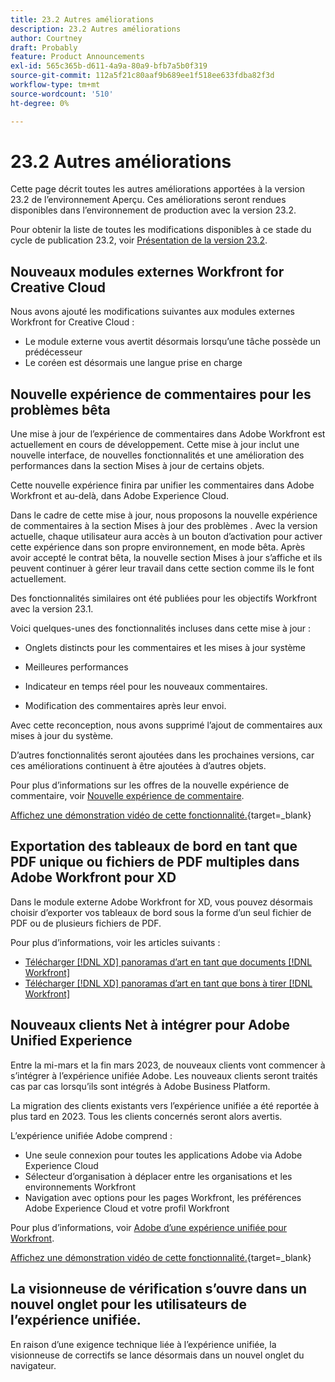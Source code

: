 ```yaml
---
title: 23.2 Autres améliorations
description: 23.2 Autres améliorations
author: Courtney
draft: Probably
feature: Product Announcements
exl-id: 565c365b-d611-4a9a-80a9-bfb7a5b0f319
source-git-commit: 112a5f21c80aaf9b689ee1f518ee633fdba82f3d
workflow-type: tm+mt
source-wordcount: '510'
ht-degree: 0%

---
```


# 23.2 Autres améliorations

Cette page décrit toutes les autres améliorations apportées à la version 23.2 de l’environnement Aperçu. Ces améliorations seront rendues disponibles dans l’environnement de production avec la version 23.2.

Pour obtenir la liste de toutes les modifications disponibles à ce stade du cycle de publication 23.2, voir [Présentation de la version 23.2](/help/quicksilver/product-announcements/product-releases/23.2-release-activity/23-2-release-overview.md).

## Nouveaux modules externes Workfront for Creative Cloud

Nous avons ajouté les modifications suivantes aux modules externes Workfront for Creative Cloud :

* Le module externe vous avertit désormais lorsqu’une tâche possède un prédécesseur
* Le coréen est désormais une langue prise en charge

## Nouvelle expérience de commentaires pour les problèmes bêta

Une mise à jour de l’expérience de commentaires dans Adobe Workfront est actuellement en cours de développement. Cette mise à jour inclut une nouvelle interface, de nouvelles fonctionnalités et une amélioration des performances dans la section Mises à jour de certains objets.

Cette nouvelle expérience finira par unifier les commentaires dans Adobe Workfront et au-delà, dans Adobe Experience Cloud.

Dans le cadre de cette mise à jour, nous proposons la nouvelle expérience de commentaires à la section Mises à jour des problèmes . Avec la version actuelle, chaque utilisateur aura accès à un bouton d’activation pour activer cette expérience dans son propre environnement, en mode bêta. Après avoir accepté le contrat bêta, la nouvelle section Mises à jour s’affiche et ils peuvent continuer à gérer leur travail dans cette section comme ils le font actuellement.

Des fonctionnalités similaires ont été publiées pour les objectifs Workfront avec la version 23.1.

Voici quelques-unes des fonctionnalités incluses dans cette mise à jour :

* Onglets distincts pour les commentaires et les mises à jour système

* Meilleures performances

* Indicateur en temps réel pour les nouveaux commentaires.

* Modification des commentaires après leur envoi.

Avec cette reconception, nous avons supprimé l’ajout de commentaires aux mises à jour du système.

D’autres fonctionnalités seront ajoutées dans les prochaines versions, car ces améliorations continuent à être ajoutées à d’autres objets.

Pour plus d’informations sur les offres de la nouvelle expérience de commentaire, voir [Nouvelle expérience de commentaire](../../betas/new-commenting-experience-beta/unified-commenting-experience.md).

[Affichez une démonstration vidéo de cette fonctionnalité.](https://video.tv.adobe.com/v/3416962/){target=_blank}

## Exportation des tableaux de bord en tant que PDF unique ou fichiers de PDF multiples dans Adobe Workfront pour XD

Dans le module externe Adobe Workfront for XD, vous pouvez désormais choisir d’exporter vos tableaux de bord sous la forme d’un seul fichier de PDF ou de plusieurs fichiers de PDF.

Pour plus d’informations, voir les articles suivants :

* [Télécharger [!DNL XD] panoramas d’art en tant que documents [!DNL Workfront]](/help/quicksilver/workfront-integrations-and-apps/adobe-workfront-for-creative-cloud/wf-adobe-xd-docs.md)
* [Télécharger [!DNL XD] panoramas d’art en tant que bons à tirer [!DNL Workfront]](/help/quicksilver/workfront-integrations-and-apps/adobe-workfront-for-creative-cloud/wf-adobe-xd-proofs.md)

## Nouveaux clients Net à intégrer pour Adobe Unified Experience

Entre la mi-mars et la fin mars 2023, de nouveaux clients vont commencer à s’intégrer à l’expérience unifiée Adobe. Les nouveaux clients seront traités cas par cas lorsqu’ils sont intégrés à Adobe Business Platform.

La migration des clients existants vers l’expérience unifiée a été reportée à plus tard en 2023. Tous les clients concernés seront alors avertis.

L’expérience unifiée Adobe comprend :

* Une seule connexion pour toutes les applications Adobe via Adobe Experience Cloud
* Sélecteur d’organisation à déplacer entre les organisations et les environnements Workfront
* Navigation avec options pour les pages Workfront, les préférences Adobe Experience Cloud et votre profil Workfront

Pour plus d’informations, voir [Adobe d’une expérience unifiée pour Workfront](/help/quicksilver/workfront-basics/navigate-workfront/workfront-navigation/adobe-unified-experience.md).

[Affichez une démonstration vidéo de cette fonctionnalité.](https://video.tv.adobe.com/v/3412388/){target=_blank}

## La visionneuse de vérification s’ouvre dans un nouvel onglet pour les utilisateurs de l’expérience unifiée.

En raison d’une exigence technique liée à l’expérience unifiée, la visionneuse de correctifs se lance désormais dans un nouvel onglet du navigateur.
